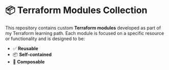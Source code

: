 # 📦 Terraform Modules Collection

This repository contains custom **Terraform modules** developed as part of my Terraform learning path. Each module is focused on a specific resource or functionality and is designed to be:

- ✅ **Reusable**
- 📦 **Self-contained**
- 🧩 **Composable**